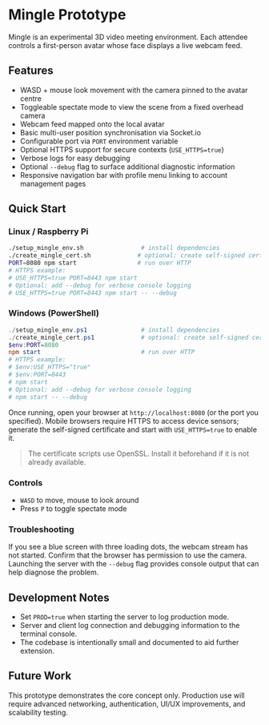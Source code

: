 # Mingle Prototype

Mingle is an experimental 3D video meeting environment. Each attendee controls a
first-person avatar whose face displays a live webcam feed.

## Features
- WASD + mouse look movement with the camera pinned to the avatar centre
- Toggleable spectate mode to view the scene from a fixed overhead camera
- Webcam feed mapped onto the local avatar
- Basic multi-user position synchronisation via Socket.io
- Configurable port via `PORT` environment variable
- Optional HTTPS support for secure contexts (`USE_HTTPS=true`)
- Verbose logs for easy debugging
- Optional `--debug` flag to surface additional diagnostic information
- Responsive navigation bar with profile menu linking to account management pages

## Quick Start

### Linux / Raspberry Pi
```bash
./setup_mingle_env.sh                # install dependencies
./create_mingle_cert.sh             # optional: create self-signed cert
PORT=8080 npm start                 # run over HTTP
# HTTPS example:
# USE_HTTPS=true PORT=8443 npm start
# Optional: add --debug for verbose console logging
# USE_HTTPS=true PORT=8443 npm start -- --debug
```

### Windows (PowerShell)
```powershell
./setup_mingle_env.ps1               # install dependencies
./create_mingle_cert.ps1             # optional: create self-signed cert
$env:PORT=8080
npm start                            # run over HTTP
# HTTPS example:
# $env:USE_HTTPS="true"
# $env:PORT=8443
# npm start
# Optional: add --debug for verbose console logging
# npm start -- --debug
```

Once running, open your browser at `http://localhost:8080` (or the port you
specified). Mobile browsers require HTTPS to access device sensors; generate the
self-signed certificate and start with `USE_HTTPS=true` to enable it.

> The certificate scripts use OpenSSL. Install it beforehand if it is not already available.

### Controls
- `WASD` to move, mouse to look around
- Press `P` to toggle spectate mode

### Troubleshooting
If you see a blue screen with three loading dots, the webcam stream has not
started. Confirm that the browser has permission to use the camera. Launching
the server with the `--debug` flag provides console output that can help
diagnose the problem.

## Development Notes
- Set `PROD=true` when starting the server to log production mode.
- Server and client log connection and debugging information to the terminal
  console.
- The codebase is intentionally small and documented to aid further extension.

## Future Work
This prototype demonstrates the core concept only. Production use will require
advanced networking, authentication, UI/UX improvements, and scalability testing.
